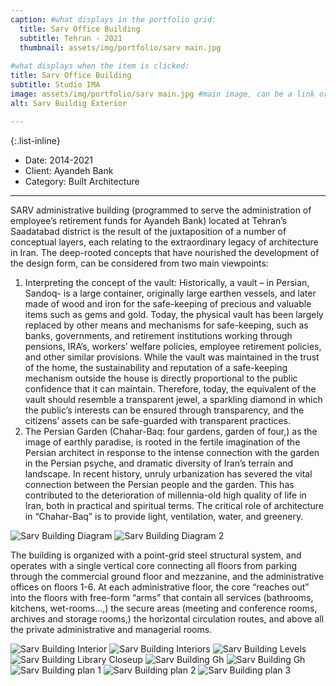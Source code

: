 ```yaml
---
caption: #what displays in the portfolio grid:
  title: Sarv Office Building
  subtitle: Tehran - 2021
  thumbnail: assets/img/portfolio/sarv main.jpg
  
#what displays when the item is clicked:
title: Sarv Office Building
subtitle: Studio IMA
image: assets/img/portfolio/sarv main.jpg #main image, can be a link or a file in assets/img/portfolio
alt: Sarv Buildig Exterior

---
```

{:.list-inline} 
- Date: 2014-2021
- Client: Ayandeh Bank
- Category: Built Architecture

---

SARV administrative building (programmed to serve the administration of employee’s retirement funds for Ayandeh Bank) located at Tehran’s Saadatabad district is the result of the juxtaposition of a number of conceptual layers, each relating to the extraordinary legacy of architecture in Iran. The deep-rooted concepts that have nourished the development of the design form, can be considered from two main viewpoints:



1. Interpreting the concept of the vault:
Historically, a vault – in Persian, Sandoq- is a large container, originally large earthen vessels, and later made of wood and iron for the safe-keeping of precious and valuable items such as gems and gold. Today, the physical vault has been largely replaced by other means and mechanisms for safe-keeping, such as banks, governments, and retirement institutions working through pensions, IRA’s, workers’ welfare policies, employee retirement policies, and other similar provisions. While the vault was maintained in the trust of the home, the sustainability and reputation of a safe-keeping mechanism outside the house is directly proportional to the public confidence that it can maintain. Therefore, today, the equivalent of the vault should resemble a transparent jewel, a sparkling diamond in which the public’s interests can be ensured through transparency, and the citizens’ assets can be safe-guarded with transparent practices.
2. The Persian Garden (Chahar-Baq: four gardens, garden of four,) as the image of earthly paradise, is rooted in the fertile imagination of the Persian architect in response to the intense connection with the garden in the Persian psyche, and dramatic diversity of Iran’s terrain and landscape. In recent history, unruly urbanization has severed the vital connection between the Persian people and the garden. This has contributed to the deterioration of millennia-old high quality of life in Iran, both in practical and spiritual terms. The critical role of architecture in “Chahar-Baq” is to provide light, ventilation, water, and greenery.

<img src="assets/img/portfolio/sarv diag.png" alt="Sarv Building Diagram">
<img src="assets/img/portfolio/sarv diag 2.jpg" alt="Sarv Building Diagram 2">

The building is organized with a point-grid steel structural system, and operates with a single vertical core connecting all floors from parking through the commercial ground floor and mezzanine, and the administrative offices on floors 1-6. At each administrative floor, the core “reaches out” into the floors with free-form “arms” that contain all services (bathrooms, kitchens, wet-rooms…,) the secure areas (meeting and conference rooms, archives and storage rooms,) the horizontal circulation routes, and above all the private administrative and managerial rooms.


<img src="assets/img/portfolio/sarv int.jpg" alt="Sarv Building Interior">
<img src="assets/img/portfolio/sarv interiors.png" alt="Sarv Building Interiors">
<img src="assets/img/portfolio/sarv levels.jpg" alt="Sarv Building Levels">
<img src="assets/img/portfolio/sarv lib closeup.jpg" alt="Sarv Building Library Closeup">
<img src="assets/img/portfolio/sarv gh1.jpg" alt="Sarv Building Gh">
<img src="assets/img/portfolio/sarv gh2 low.jpg" alt="Sarv Building Gh">
<img src="assets/img/portfolio/sarv p22-2048x1934.jpg" alt="Sarv Building plan 1">
<img src="assets/img/portfolio/sarv p4-2048x1934.jpg" alt="Sarv Building plan 2">
<img src="assets/img/portfolio/sarv p5-2048x1934.jpg" alt="Sarv Building plan 3">
